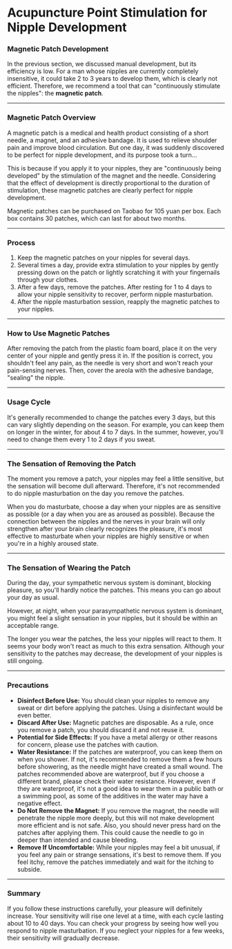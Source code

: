 # Acupuncture Point Stimulation for Nipple Development

### Magnetic Patch Development



In the previous section, we discussed manual development, but its efficiency is low. For a man whose nipples are currently completely insensitive, it could take 2 to 3 years to develop them, which is clearly not efficient. Therefore, we recommend a tool that can "continuously stimulate the nipples": the **magnetic patch**.

------



### Magnetic Patch Overview



A magnetic patch is a medical and health product consisting of a short needle, a magnet, and an adhesive bandage. It is used to relieve shoulder pain and improve blood circulation. But one day, it was suddenly discovered to be perfect for nipple development, and its purpose took a turn...

This is because if you apply it to your nipples, they are "continuously being developed" by the stimulation of the magnet and the needle. Considering that the effect of development is directly proportional to the duration of stimulation, these magnetic patches are clearly perfect for nipple development.

Magnetic patches can be purchased on Taobao for 105 yuan per box. Each box contains 30 patches, which can last for about two months.

------



### Process



1. Keep the magnetic patches on your nipples for several days.
2. Several times a day, provide extra stimulation to your nipples by gently pressing down on the patch or lightly scratching it with your fingernails through your clothes.
3. After a few days, remove the patches. After resting for 1 to 4 days to allow your nipple sensitivity to recover, perform nipple masturbation.
4. After the nipple masturbation session, reapply the magnetic patches to your nipples.

------



### How to Use Magnetic Patches



After removing the patch from the plastic foam board, place it on the very center of your nipple and gently press it in. If the position is correct, you shouldn't feel any pain, as the needle is very short and won't reach your pain-sensing nerves. Then, cover the areola with the adhesive bandage, "sealing" the nipple.

------



### Usage Cycle



It's generally recommended to change the patches every 3 days, but this can vary slightly depending on the season. For example, you can keep them on longer in the winter, for about 4 to 7 days. In the summer, however, you'll need to change them every 1 to 2 days if you sweat.

------



### The Sensation of Removing the Patch



The moment you remove a patch, your nipples may feel a little sensitive, but the sensation will become dull afterward. Therefore, it's not recommended to do nipple masturbation on the day you remove the patches.

When you do masturbate, choose a day when your nipples are as sensitive as possible (or a day when you are as aroused as possible). Because the connection between the nipples and the nerves in your brain will only strengthen after your brain clearly recognizes the pleasure, it's most effective to masturbate when your nipples are highly sensitive or when you're in a highly aroused state.

------



### The Sensation of Wearing the Patch



During the day, your sympathetic nervous system is dominant, blocking pleasure, so you'll hardly notice the patches. This means you can go about your day as usual.

However, at night, when your parasympathetic nervous system is dominant, you might feel a slight sensation in your nipples, but it should be within an acceptable range.

The longer you wear the patches, the less your nipples will react to them. It seems your body won't react as much to this extra sensation. Although your sensitivity to the patches may decrease, the development of your nipples is still ongoing.

------



### Precautions



- **Disinfect Before Use:** You should clean your nipples to remove any sweat or dirt before applying the patches. Using a disinfectant would be even better.
- **Discard After Use:** Magnetic patches are disposable. As a rule, once you remove a patch, you should discard it and not reuse it.
- **Potential for Side Effects:** If you have a metal allergy or other reasons for concern, please use the patches with caution.
- **Water Resistance:** If the patches are waterproof, you can keep them on when you shower. If not, it's recommended to remove them a few hours before showering, as the needle might have created a small wound. The patches recommended above are waterproof, but if you choose a different brand, please check their water resistance. However, even if they are waterproof, it's not a good idea to wear them in a public bath or a swimming pool, as some of the additives in the water may have a negative effect.
- **Do Not Remove the Magnet:** If you remove the magnet, the needle will penetrate the nipple more deeply, but this will not make development more efficient and is not safe. Also, you should never press hard on the patches after applying them. This could cause the needle to go in deeper than intended and cause bleeding.
- **Remove If Uncomfortable:** While your nipples may feel a bit unusual, if you feel any pain or strange sensations, it's best to remove them. If you feel itchy, remove the patches immediately and wait for the itching to subside.

------



### Summary



If you follow these instructions carefully, your pleasure will definitely increase. Your sensitivity will rise one level at a time, with each cycle lasting about 10 to 40 days. You can check your progress by seeing how well you respond to nipple masturbation. If you neglect your nipples for a few weeks, their sensitivity will gradually decrease.